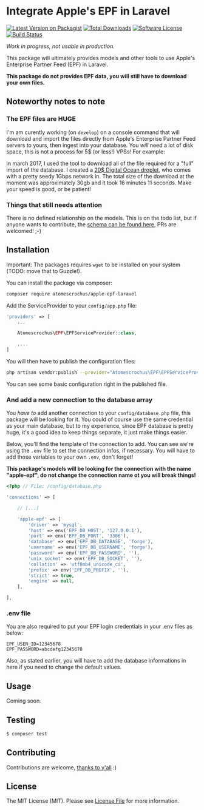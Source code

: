 # Integrate Apple's EPF in Laravel

[![Latest Version on Packagist](https://img.shields.io/packagist/v/atomescrochus/apple-epf-laravel.svg?style=flat-square)](https://packagist.org/packages/atomescrochus/apple-epf-laravel)
[![Total Downloads](https://img.shields.io/packagist/dt/atomescrochus/apple-epf-laravel.svg?style=flat-square)](https://packagist.org/packages/atomescrochus/apple-epf-laravel)
[![Software License](https://img.shields.io/badge/license-MIT-brightgreen.svg?style=flat-square)](LICENSE.md)
[![Build Status](https://img.shields.io/travis/atomescrochus/apple-epf-laravel/master.svg?style=flat-square)](https://travis-ci.org/atomescrochus/apple-epf-laravel)

*Work in progress, not usable in production.*

This package will ultimately provides models and other tools to use Apple's Enterprise Partner Feed (EPF) in Laravel.

**This package do not provides EPF data, you will still have to download your own files.**

## Noteworthy notes to note

### The EPF files are HUGE

I'm am curently working (on `develop`) on a console command that will download and import the files directly from Apple's Enterprise Partner Feed servers to yours, then ingest into your database. You *will* need a lot of disk space, this is not a process for 5$ (or less!) VPSs! For example:

In march 2017, I used the tool to download all of the file required for a "full" import of the database. I created a [20$ Digital Ocean droplet](https://m.do.co/c/025d0df24a5a), who comes with a pretty seedy 1Gbps network in. The total size of the download at the moment was approximately 30gb and it took 16 minutes 11 seconds. Make your speed is good, or be patient!

### Things that still needs attention

There is no defined relationship on the models. This is on the todo list, but if anyone wants to contribute, the [schema can be found here](https://affiliate.itunes.apple.com/resources/documentation/itunes-enterprise-partner-feed/), PRs are welcomed! ;-)

## Installation

Important: The packages requires `wget` to be installed on your system (TODO: move that to Guzzle!).

You can install the package via composer:

```bash
composer require atomescrochus/apple-epf-laravel
```

Add the ServiceProvider to your `config/app.php` file:

```php
'providers' => [
    ...

    Atomescrochus\EPF\EPFServiceProvider::class,

    ....
]
```

You will then have to publish the configuration files:
```bash
php artisan vendor:publish --provider="Atomescrochus\EPF\EPFServiceProvider" --tag="config"
```

You can see some basic configuration right in the published file.

### And add a new connection to the database array

You *have to* add another connection to your `config/database.php` file, this package will be looking for it. You could of course use the same credential as your main database, but to my experience, since EPF database is pretty huge, it's a good idea to keep things separate, it just make things easier.

Below, you'll find the template of the connection to add. You can see we're using the `.env` file to set the connection infos, if necessary. You will have to add those variables to your own `.env`, don't forget!

**This package's models will be looking for the connection with the name "apple-epf", do not change the connection name ot you will break things!**

```php
<?php // File: /config/database.php

'connections' => [

    // [...]

    'apple-epf' => [
        'driver' => 'mysql',
        'host' => env('EPF_DB_HOST', '127.0.0.1'),
        'port' => env('EPF_DB_PORT', '3306'),
        'database' => env('EPF_DB_DATABASE', 'forge'),
        'username' => env('EPF_DB_USERNAME', 'forge'),
        'password' => env('EPF_DB_PASSWORD', ''),
        'unix_socket' => env('EPF_DB_SOCKET', ''),
        'collation' => 'utf8mb4_unicode_ci',
        'prefix' => env('EPF_DB_PREFIX', ''),
        'strict' => true,
        'engine' => null,
    ],

],
```

### .env file
You are also required to put your EPF login credentials in your .env files as below:

```
EPF_USER_ID=12345678
EPF_PASSWORD=abcdefg12345678
```

Also, as stated earlier, you will have to add the database informations in here if you need to change the default values.

## Usage

Coming soon.

## Testing

```bash
$ composer test
```

## Contributing

Contributions are welcome, [thanks to y'all](https://github.com/atomescrochus/apple-epf-laravel/graphs/contributors) :)

## License

The MIT License (MIT). Please see [License File](LICENSE.md) for more information.
